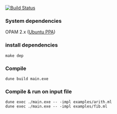 [![Build Status](https://travis-ci.org/Kakadu/vcaml.svg?branch=master)](https://travis-ci.org/Kakadu/vcaml)

### System dependencies

OPAM 2.x ([Ubuntu PPA](https://launchpad.net/~avsm/+archive/ubuntu/ppa-opam-experimental))

### install dependencies

    make dep

### Compile

    dune build main.exe

### Compile & run on input file

    dune exec ./main.exe -- -impl examples/arith.ml
    dune exec ./main.exe -- -impl examples/fib.ml

